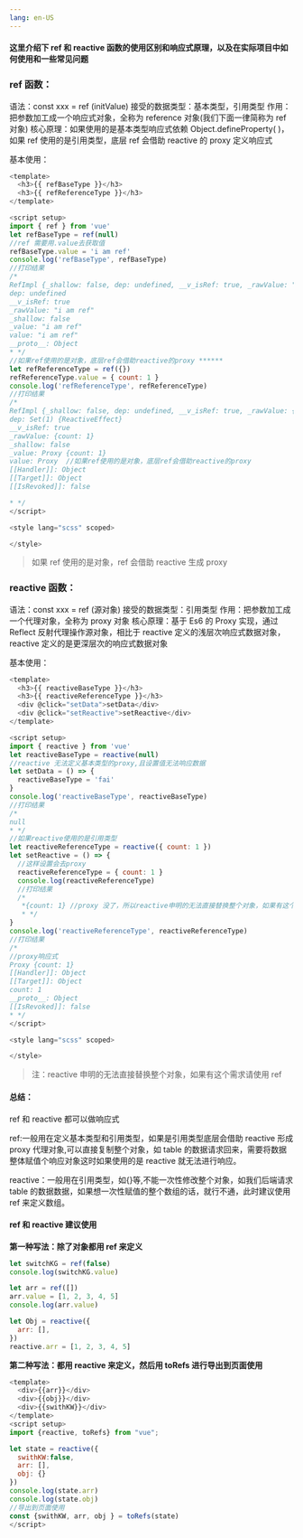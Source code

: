 ```yaml
---
lang: en-US
---
```



#### 这里介绍下 ref 和 reactive 函数的使用区别和响应式原理，以及在实际项目中如何使用和一些常见问题

### ref 函数：

语法：const xxx = ref (initValue)
接受的数据类型：基本类型，引用类型
作用：把参数加工成一个响应式对象，全称为 reference 对象(我们下面一律简称为 ref 对象)
核心原理：如果使用的是基本类型响应式依赖 Object.defineProperty( )，如果 ref 使用的是引用类型，底层 ref 会借助 reactive 的 proxy 定义响应式

基本使用：

```javascript
<template>
  <h3>{{ refBaseType }}</h3>
  <h3>{{ refReferenceType }}</h3>
</template>

<script setup>
import { ref } from 'vue'
let refBaseType = ref(null)
//ref 需要用.value去获取值
refBaseType.value = 'i am ref'
console.log('refBaseType', refBaseType)
//打印结果
/*
RefImpl {_shallow: false, dep: undefined, __v_isRef: true, _rawValue: "i am ref", _value: "i am ref"}
dep: undefined
__v_isRef: true
_rawValue: "i am ref"
_shallow: false
_value: "i am ref"
value: "i am ref"
__proto__: Object
* */
//如果ref使用的是对象，底层ref会借助reactive的proxy ******
let refReferenceType = ref({})
refReferenceType.value = { count: 1 }
console.log('refReferenceType', refReferenceType)
//打印结果
/*
RefImpl {_shallow: false, dep: undefined, __v_isRef: true, _rawValue: {…}, _value: Proxy}
dep: Set(1) {ReactiveEffect}
__v_isRef: true
_rawValue: {count: 1}
_shallow: false
_value: Proxy {count: 1}
value: Proxy  //如果ref使用的是对象，底层ref会借助reactive的proxy
[[Handler]]: Object
[[Target]]: Object
[[IsRevoked]]: false

* */
</script>

<style lang="scss" scoped>

</style>

```

> 如果 ref 使用的是对象，ref 会借助 reactive 生成 proxy

### reactive 函数：

语法：const xxx = ref (源对象)
接受的数据类型：引用类型
作用：把参数加工成一个代理对象，全称为 proxy 对象
核心原理：基于 Es6 的 Proxy 实现，通过 Reflect 反射代理操作源对象，相比于 reactive 定义的浅层次响应式数据对象，reactive 定义的是更深层次的响应式数据对象

基本使用：

```javascript
<template>
  <h3>{{ reactiveBaseType }}</h3>
  <h3>{{ reactiveReferenceType }}</h3>
  <div @click="setData">setData</div>
  <div @click="setReactive">setReactive</div>
</template>

<script setup>
import { reactive } from 'vue'
let reactiveBaseType = reactive(null)
//reactive 无法定义基本类型的proxy,且设置值无法响应数据
let setData = () => {
  reactiveBaseType = 'fai'
}
console.log('reactiveBaseType', reactiveBaseType)
//打印结果
/*
null
* */
//如果reactive使用的是引用类型
let reactiveReferenceType = reactive({ count: 1 })
let setReactive = () => {
  //这样设置会去proxy
  reactiveReferenceType = { count: 1 }
  console.log(reactiveReferenceType)
  //打印结果
  /*
   *{count: 1} //proxy 没了，所以reactive申明的无法直接替换整个对象，如果有这个需求请使用ref
   * */
}
console.log('reactiveReferenceType', reactiveReferenceType)
//打印结果
/*
//proxy响应式
Proxy {count: 1}
[[Handler]]: Object
[[Target]]: Object
count: 1
__proto__: Object
[[IsRevoked]]: false
* */
</script>

<style lang="scss" scoped>

</style>

```

> 注：reactive 申明的无法直接替换整个对象，如果有这个需求请使用 ref

#### 总结：

ref 和 reactive 都可以做响应式

ref:一般用在定义基本类型和引用类型，如果是引用类型底层会借助 reactive 形成 proxy 代理对象,可以直接复制整个对象，如 table 的数据请求回来，需要将数据整体赋值个响应对象这时如果使用的是 reactive 就无法进行响应。

reactive：一般用在引用类型，如{}等,不能一次性修改整个对象，如我们后端请求 table 的数据数据，如果想一次性赋值的整个数组的话，就行不通，此时建议使用 ref 来定义数组。

#### ref 和 reactive 建议使用

**第一种写法：除了对象都用 ref 来定义**

```javascript
let switchKG = ref(false)
console.log(switchKG.value)

let arr = ref([])
arr.value = [1, 2, 3, 4, 5]
console.log(arr.value)

let Obj = reactive({
  arr: [],
})
reactive.arr = [1, 2, 3, 4, 5]
```

**第二种写法：都用 reactive 来定义，然后用 toRefs 进行导出到页面使用**

```javascript
<template>
  <div>{{arr}}</div>
  <div>{{obj}}</div>
  <div>{{swithKW}}</div>
</template>
<script setup>
import {reactive, toRefs} from "vue";

let state = reactive({
  swithKW:false,
  arr: [],
  obj: {}
})
console.log(state.arr)
console.log(state.obj)
//导出到页面使用
const {swithKW, arr, obj } = toRefs(state)
</script>
```
